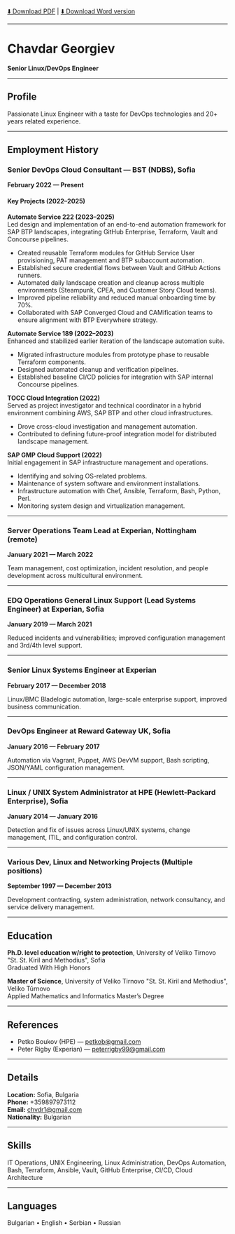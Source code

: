 [⬇️ Download PDF](./downloads/Chavdar-Georgiev.pdf) | [⬇️ Download Word version](./downloads/Chavdar-Georgiev.docx)

---

# Chavdar Georgiev

**Senior Linux/DevOps Engineer**

---

## Profile
Passionate Linux Engineer with a taste for DevOps technologies and 20+ years related experience.

---

## Employment History

### Senior DevOps Cloud Consultant — BST (NDBS), Sofia  
**February 2022 — Present**

#### Key Projects (2022–2025)

**Automate Service 222 (2023–2025)**  
Led design and implementation of an end-to-end automation framework for SAP BTP landscapes, integrating GitHub Enterprise, Terraform, Vault and Concourse pipelines.  
- Created reusable Terraform modules for GitHub Service User provisioning, PAT management and BTP subaccount automation.  
- Established secure credential flows between Vault and GitHub Actions runners.  
- Automated daily landscape creation and cleanup across multiple environments (Steampunk, CPEA, and Customer Story Cloud teams).  
- Improved pipeline reliability and reduced manual onboarding time by 70%.  
- Collaborated with SAP Converged Cloud and CAMification teams to ensure alignment with BTP Everywhere strategy.

**Automate Service 189 (2022–2023)**  
Enhanced and stabilized earlier iteration of the landscape automation suite.  
- Migrated infrastructure modules from prototype phase to reusable Terraform components.  
- Designed automated cleanup and verification pipelines.  
- Established baseline CI/CD policies for integration with SAP internal Concourse pipelines.

**TOCC Cloud Integration (2022)**  
Served as project investigator and technical coordinator in a hybrid environment combining AWS, SAP BTP and other cloud infrastructures.  
- Drove cross-cloud investigation and management automation.  
- Contributed to defining future-proof integration model for distributed landscape management.

**SAP GMP Cloud Support (2022)**  
Initial engagement in SAP infrastructure management and operations.  
- Identifying and solving OS-related problems.  
- Maintenance of system software and environment installations.  
- Infrastructure automation with Chef, Ansible, Terraform, Bash, Python, Perl.  
- Monitoring system design and virtualization management.

---

### Server Operations Team Lead at Experian, Nottingham (remote)  
**January 2021 — March 2022**

Team management, cost optimization, incident resolution, and people development across multicultural environment.

---

### EDQ Operations General Linux Support (Lead Systems Engineer) at Experian, Sofia  
**January 2019 — March 2021**

Reduced incidents and vulnerabilities; improved configuration management and 3rd/4th level support.

---

### Senior Linux Systems Engineer at Experian  
**February 2017 — December 2018**

Linux/BMC Bladelogic automation, large-scale enterprise support, improved business communication.

---

### DevOps Engineer at Reward Gateway UK, Sofia  
**January 2016 — February 2017**

Automation via Vagrant, Puppet, AWS DevVM support, Bash scripting, JSON/YAML configuration management.

---

### Linux / UNIX System Administrator at HPE (Hewlett-Packard Enterprise), Sofia  
**January 2014 — January 2016**

Detection and fix of issues across Linux/UNIX systems, change management, ITIL, and configuration control.

---

### Various Dev, Linux and Networking Projects (Multiple positions)  
**September 1997 — December 2013**

Development contracting, system administration, network consultancy, and service delivery management.

---

## Education

**Ph.D. level education w/right to protection**, University of Veliko Tirnovo "St. St. Kiril and Methodius", Sofia  
Graduated With High Honors  

**Master of Science**, University of Veliko Tirnovo "St. St. Kiril and Methodius", Veliko Tŭrnovo  
Applied Mathematics and Informatics Master’s Degree

---

## References
- Petko Boukov (HPE) — petkob@gmail.com  
- Peter Rigby (Experian) — peterrigby99@gmail.com

---

## Details
**Location:** Sofia, Bulgaria  
**Phone:** +359897973112  
**Email:** chvdr1@gmail.com  
**Nationality:** Bulgarian

---

## Skills
IT Operations, UNIX Engineering, Linux Administration, DevOps Automation, Bash, Terraform, Ansible, Vault, GitHub Enterprise, CI/CD, Cloud Architecture

---

## Languages
Bulgarian • English • Serbian • Russian
